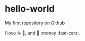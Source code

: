 # hello-world

My first repository on Github

I love :coffee: :pizza:, and :dancer: :money :fast-cars:.

